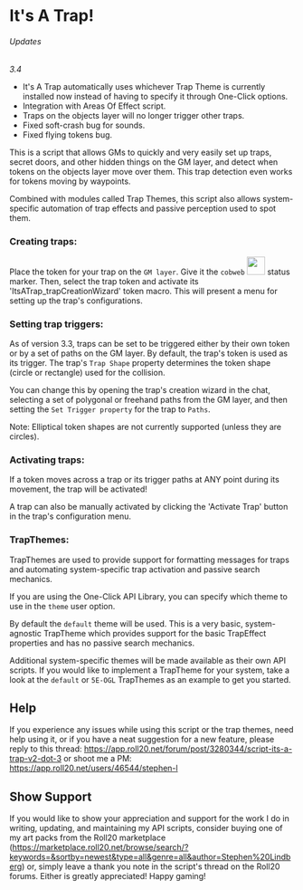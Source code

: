 # It's A Trap!

###### Updates

_3.4_
* It's A Trap automatically uses whichever Trap Theme is currently installed now instead of having to specify it through One-Click options.
* Integration with Areas Of Effect script.
* Traps on the objects layer will no longer trigger other traps.
* Fixed soft-crash bug for sounds.
* Fixed flying tokens bug.

This is a script that allows GMs to quickly and very easily set up traps,
secret doors, and other hidden things on the GM layer, and detect when tokens
on the objects layer move over them. This trap detection even works for tokens
moving by waypoints.

Combined with modules called Trap Themes, this script also allows system-specific
automation of trap effects and passive perception used to spot them.

### Creating traps:

Place the token for your trap on the ```GM layer```. Give it the ```cobweb```
<img src="http://game-icons.net/icons/lorc/originals/png/cobweb.png" width="32"> status marker.
Then, select the trap token and activate its 'ItsATrap_trapCreationWizard' token macro.
This will present a menu for setting up the trap's configurations.

### Setting trap triggers:

As of version 3.3, traps can be set to be triggered either by their own token or
by a set of paths on the GM layer. By default, the trap's token is used as
its trigger. The trap's ```Trap Shape``` property determines the token shape
(circle or rectangle) used for the collision.

You can change this by opening the trap's creation wizard in the chat,
selecting a set of polygonal or freehand paths from the GM layer, and then setting
the ```Set Trigger property``` for the trap to ```Paths```.

Note: Elliptical token shapes are not currently supported (unless they are circles).

### Activating traps:

If a token moves across a trap or its trigger paths at ANY point during its
movement, the trap will be activated!

A trap can also be manually activated by clicking the 'Activate Trap' button
in the trap's configuration menu.

### TrapThemes:

TrapThemes are used to provide support for formatting messages for traps and
automating system-specific trap activation and passive search mechanics.

If you are using the One-Click API Library, you can specify which theme to use
in the ```theme``` user option.

By default the ```default``` theme will be used. This is a very basic,
system-agnostic TrapTheme which provides support for the basic TrapEffect properties
and has no passive search mechanics.

Additional system-specific themes will be made available as their own API scripts.
If you would like to implement a TrapTheme for your system, take a look at
the ```default``` or ```5E-OGL``` TrapThemes as an example to get you started.

## Help

If you experience any issues while using this script or the trap themes,
need help using it, or if you have a neat suggestion for a new feature, please reply to this thread:
https://app.roll20.net/forum/post/3280344/script-its-a-trap-v2-dot-3
or shoot me a PM:
https://app.roll20.net/users/46544/stephen-l

## Show Support

If you would like to show your appreciation and support for the work I do in writing,
updating, and maintaining my API scripts, consider buying one of my art packs from the Roll20 marketplace (https://marketplace.roll20.net/browse/search/?keywords=&sortby=newest&type=all&genre=all&author=Stephen%20Lindberg)
or, simply leave a thank you note in the script's thread on the Roll20 forums.
Either is greatly appreciated! Happy gaming!
